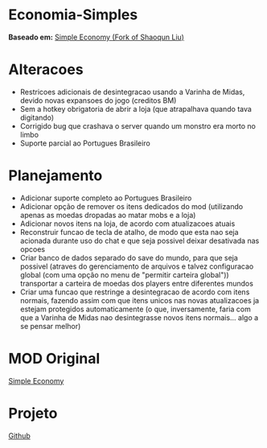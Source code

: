 # Economia-Simples
**Baseado em:** [Simple Economy (Fork of Shaoqun Liu)](https://steamcommunity.com/sharedfiles/filedetails/?id=2460675139)

# Alteracoes
- Restricoes adicionais de desintegracao usando a Varinha de Midas, devido novas expansoes do jogo (creditos BM)
- Sem a hotkey obrigatoria de abrir a loja (que atrapalhava quando tava digitando)
- Corrigido bug que crashava o server quando um monstro era morto no limbo
- Suporte parcial ao Portugues Brasileiro

# Planejamento
- Adicionar suporte completo ao Portugues Brasileiro
- Adicionar opção de remover os itens dedicados do mod (utilizando apenas as moedas dropadas ao matar mobs e a loja)
- Adicionar novos itens na loja, de acordo com atualizacoes atuais
- Reconstruir funcao de tecla de atalho, de modo que esta nao seja acionada durante uso do chat e que seja possivel deixar desativada nas opcoes
- Criar banco de dados separado do save do mundo, para que seja possivel (atraves do gerenciamento de arquivos e talvez configuracao global (com uma opção no menu de "permitir carteira global")) transportar a carteira de moedas dos players entre diferentes mundos
- Criar uma funcao que restringe a desintegracao de acordo com itens normais, fazendo assim com que itens unicos nas novas atualizacoes ja estejam protegidos automaticamente (o que, inversamente, faria com que a Varinha de Midas nao desintegrasse novos itens normais... algo a se pensar melhor)

# MOD Original
[Simple Economy](https://steamcommunity.com/sharedfiles/filedetails/?id=1115709310)
# Projeto
[Github](https://github.com/otomay/Economia-Simples)
